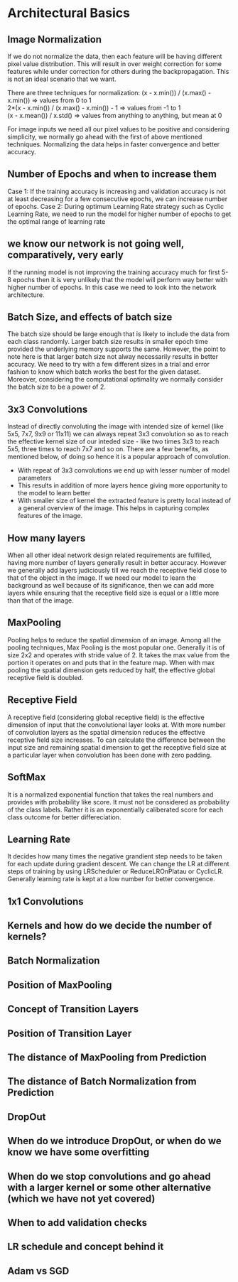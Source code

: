 
# Architectural Basics #

## Image Normalization
If we do not normalize the data, then each feature will be having different pixel value distribution. This will result in over weight correction for some features while under correction for others during the backpropagation. This is not an ideal scenario that we want.  

There are three techniques for normalization:
(x - x.min()) / (x.max() - x.min()) => values from 0 to 1  
2*(x - x.min()) / (x.max() - x.min()) - 1 => values from -1 to 1  
(x - x.mean()) / x.std() => values from anything to anything, but mean at 0  

For image inputs we need all our pixel values to be positive and considering simplicity, we normally go ahead with the first of above mentioned techniques. Normalizing the data helps in faster convergence and better accuracy.

## Number of Epochs and when to increase them
Case 1: If the training accuracy is increasing and validation accuracy is not at least decreasing for a few consecutive epochs, we can increase number of epochs.
Case 2: During optimum Learning Rate strategy such as Cyclic Learning Rate, we need to run the model for higher number of epochs to get the optimal range of learning rate


## we know our network is not going well, comparatively, very early
If the running model is not improving the training accuracy much for first 5-8 epochs then it is very unlikely that the model will perform way better with higher number of epochs. In this case we need to look into the network architecture.

## Batch Size, and effects of batch size
The batch size should be large enough that is likely to include the data from each class randomly. Larger batch size results in smaller epoch time provided the underlying memory supports the same. However, the point to note here is that larger batch size not alway necessarily results in better accuracy. We need to try with a few different sizes in a  trial and error fashion to know which batch works the best for the given dataset. Moreover, considering the computational optimality we normally consider the batch size to be a power of 2.

## 3x3 Convolutions
Instead of directly convoluting the image with intended size of kernel (like 5x5, 7x7, 9x9 or 11x11) we can always repeat 3x3 convolution so as to reach the effective kernel size of our inteded size - like two times 3x3 to reach 5x5, three times to reach 7x7 and so on. There are a few benefits, as mentioned below, of doing so hence it is a popular approach of convolution.  
* With repeat of 3x3 convolutions we end up with lesser number of model parameters
* This results in addition of more layers hence giving more opportunity to the model to learn better
* With smaller size of kernel the extracted feature is pretty local instead of a general overview of the image. This helps in capturing complex features of the image.  

## How many layers
When all other ideal network design related requirements are fulfilled, having more number of layers generally result in better accuracy. However we generally add layers judiciously till we reach the receptive field close to that of the object in the image. If we need our model to learn the background as well because of its significance, then we can add more layers while ensuring that the receptive field size is equal or a little more than that of the image.

## MaxPooling
Pooling helps to reduce the spatial dimension of an image. Among all the pooling techniques, Max Pooling is the most popular one. Generally it is of size 2x2 and operates with stride value of 2. It takes the max value from the portion it operates on and puts that in the feature map. When with max pooling the spatial dimension gets reduced by half, the effective global receptive field is doubled.

## Receptive Field
A receptive field (considering global receptive field) is the effective dimension of input that the convolutional layer looks at. With more number of convolution layers as the spatial dimension reduces the effective receptive field size increases. To can calculate the difference between the input size and remaining spatial dimension to get the receptive field size at a particular layer when convolution has been done with zero padding.

## SoftMax
It is a normalized exponential function that takes the real numbers and provides with probability like score. It must not be considered as probability of the class labels. Rather it is an exponentially caliberated score for each class outcome for better differeciation.

## Learning Rate
It decides how many times the negative grandient step needs to be taken for each update during gradient descent. We can change the LR at different steps of training by using LRScheduler or ReduceLROnPlatau or CyclicLR. Generally learning rate is kept at a low number for better convergence. 

## 1x1 Convolutions

## Kernels and how do we decide the number of kernels?

## Batch Normalization

## Position of MaxPooling

## Concept of Transition Layers

## Position of Transition Layer

## The distance of MaxPooling from Prediction

## The distance of Batch Normalization from Prediction

## DropOut

## When do we introduce DropOut, or when do we know we have some overfitting

## When do we stop convolutions and go ahead with a larger kernel or some other alternative (which we have not yet covered)

## When to add validation checks

## LR schedule and concept behind it

## Adam vs SGD
